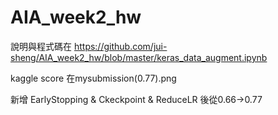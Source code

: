 # AIA_week2_hw

說明與程式碼在 https://github.com/jui-sheng/AIA_week2_hw/blob/master/keras_data_augment.ipynb

kaggle score 在mysubmission(0.77).png

新增 EarlyStopping & Ckeckpoint & ReduceLR 後從0.66->0.77


